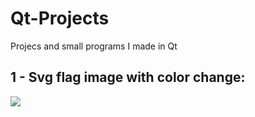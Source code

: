 # Qt-Projects
Projecs and small programs I made in Qt

## 1 - Svg flag image with color change:

![](https://media.giphy.com/media/3ifGSZcViGpPXrh1Bx/giphy.gif)

